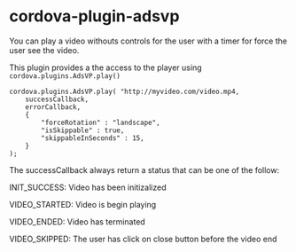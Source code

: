<!--
# license: Licensed to the Apache Software Foundation (ASF) under one
#         or more contributor license agreements.  See the NOTICE file
#         distributed with this work for additional information
#         regarding copyright ownership.  The ASF licenses this file
#         to you under the Apache License, Version 2.0 (the
#         "License"); you may not use this file except in compliance
#         with the License.  You may obtain a copy of the License at
#
#           http://www.apache.org/licenses/LICENSE-2.0
#
#         Unless required by applicable law or agreed to in writing,
#         software distributed under the License is distributed on an
#         "AS IS" BASIS, WITHOUT WARRANTIES OR CONDITIONS OF ANY
#         KIND, either express or implied.  See the License for the
#         specific language governing permissions and limitations
#         under the License.
-->

# cordova-plugin-adsvp

You can play a video withouts controls for the user with a timer for force the user see the video.

This plugin provides a the access to the player using `cordova.plugins.AdsVP.play()`

    cordova.plugins.AdsVP.play( "http://myvideo.com/video.mp4,
        successCallback,
        errorCallback,
        {
            "forceRotation" : "landscape",
            "isSkippable" : true,
            "skippableInSeconds" : 15,
        }
    );


The successCallback always return a status that can be one of the follow:

INIT_SUCCESS: Video has been initizalized

VIDEO_STARTED: Video is begin playing

VIDEO_ENDED: Video has terminated

VIDEO_SKIPPED: The user has click on close button before the video end

